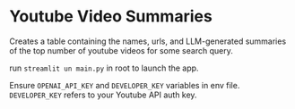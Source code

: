 # Youtube Video Summaries

Creates a table containing the names, urls, and LLM-generated summaries of the top number of youtube videos for some search query.

run `streamlit un main.py` in root to launch the app.

Ensure `OPENAI_API_KEY` and `DEVELOPER_KEY` variables in env file. `DEVELOPER_KEY` refers to your Youtube API auth key.
